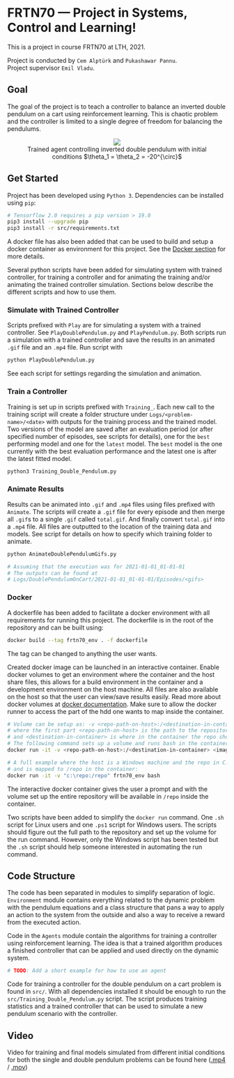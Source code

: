 # FRTN70 — Project in Systems, Control and Learning!

This is a project in course FRTN70 at LTH, 2021.

Project is conducted by `Cem Alptürk` and `Pukashawar Pannu`.  
Project supervisor `Emil Vladu`.

## Goal
The goal of the project is to teach a controller to balance an inverted double pendulum on a cart using reinforcement learning.
This is chaotic problem and the controller is limited to a single degree of freedom for balancing the pendulums.

<div align="center">
  <figure>
    <img src="video/DoublePendulum_trained.gif">
    <figcaption>Trained agent controlling inverted double pendulum with initial conditions $\theta_1 = \theta_2 = -20^{\circ}$</figcaption>
  </figure>
</div>

## Get Started
Project has been developed using `Python 3`.
Dependencies can be installed using `pip`:

```bash
# Tensorflow 2.0 requires a pip version > 19.0
pip3 install --upgrade pip
pip3 install -r src/requirements.txt
```

A docker file has also been added that can be used to build and setup a docker container as environment for this project.
See the [Docker section](#docker-section) for more details.

Several python scripts have been added for simulating system with trained controller, for training a controller and for animating the training and/or animating the trained controller simulation.
Sections below describe the different scripts and how to use them.

### Simulate with Trained Controller
Scripts prefixed with `Play` are for simulating a system with a trained controller.
See `PlayDoublePendulum.py` and `PlayPendulum.py`.
Both scripts run a simulation with a trained controller and save the results in an animated `.gif` file and an `.mp4` file.
Run script with
```bash
python PlayDoublePendulum.py
```

See each script for settings regarding the simulation and animation.

### Train a Controller
Training is set up in scripts prefixed with `Training_`.
Each new call to the training script will create a folder structure under `Logs/<problem-name>/<date>` with outputs for the training process and the trained model.
Two versions of the model are saved after an evaluation period (or after specified number of episodes, see scripts for details), one for the `best` performing model and one for the `latest` model.
The `best` model is the one currently with the best evaluation performance and the latest one is after the latest fitted model.

```bash
python3 Training_Double_Pendulum.py
```

### Animate Results
Results can be animated into `.gif` and `.mp4` files using files prefixed with `Animate`.
The scripts will create a `.gif` file for every episode and then merge all `.gif`s to a single `.gif` called `total.gif`.
And finally convert `total.gif` into a `.mp4` file.
All files are outputted to the location of the training data and models.
See script for details on how to specify which training folder to animate.

```bash
python AnimateDoublePendulumGifs.py

# Assuming that the execution was for 2021-01-01_01-01-01
# The outputs can be found at
# Logs/DoublePendulumOnCart/2021-01-01_01-01-01/Episodes/<gifs>
```

### Docker <a name="docker-section"></a>
A dockerfile has been added to facilitate a docker environment with all requirements for running this project.
The dockerfile is in the root of the repository and can be built using:

```bash
docker build --tag frtn70_env . -f dockerfile
```

The tag can be changed to anything the user wants.

Created docker image can be launched in an interactive container.
Enable docker volumes to get an environment where the container and the host share files, this allows for a build environment in the container and a development environment on the host machine.
All files are also available on the host so that the user can view/save results easily.
Read more about docker volumes at [docker documentation](https://docs.docker.com/storage/volumes/).
Make sure to allow the docker runner to access the part of the hdd one wants to map inside the container.

```bash
# Volume can be setup as: -v <repo-path-on-host>:/<destination-in-container>
# where the first part <repo-path-on-host> is the path to the repository on the host machine
# and <destination-in-container> is where in the container the repo should be mapped
# The following command sets up a volume and runs bash in the container in interactive mode.
docker run -it -v <repo-path-on-host>:/<destination-in-container> <image-name> bash

# A full example where the host is a Windows machine and the repo in C:\repo¨
# and is mapped to /repo in the container:
docker run -it -v "c:\repo:/repo" frtn70_env bash
```

The interactive docker container gives the user a prompt and with the volume set up the entire repository will be available in `/repo` inside the container.

Two scripts have been added to simplify the `docker run` command.
One `.sh` script for Linux users and one `.ps1` script for Windows users.
The scripts should figure out the full path to the repository and set up the volume for the run command.
However, only the Windows script has been tested but the `.sh` script should help someone interested in automating the run command.

## Code Structure
The code has been separated in modules to simplify separation of logic.
`Environment` module contains everything related to the dynamic problem with the pendulum equations and a class structure that pans a way to apply an action to the system from the outside and also a way to receive a reward from the executed action.

Code in the `Agents` module contain the algorithms for training a controller using reinforcement learning.
The idea is that a trained algorithm produces a finished controller that can be applied and used directly on the dynamic system.

```python
# TODO: Add a short example for how to use an agent
```

Code for training a controller for the double pendulum on a cart problem is found in `src/`.
With all dependencies installed it should be enough to run the `src/Training_Double_Pendulum.py` script.
The script produces training statistics and a trained controller that can be used to simulate a new pendulum scenario with the controller.

## Video
Video for training and final models simulated from different initial conditions for both the single and double pendulum problems can be found here ([.mp4](./video/Video.mp4) / [.mov](./video/Video.mov))
